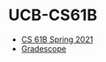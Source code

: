 # UCB-CS61B
- [CS 61B Spring 2021](https://sp21.datastructur.es/)
- [Gradescope](https://www.gradescope.com/)
